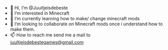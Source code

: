 - 👋 Hi, I’m @Juultjeisdebeste
- 👀 I’m interested in Minecraft
- 🌱 I’m currently learning how to make/ change minecraft mods
- 💞️ I’m looking to collaborate on Minecraft mods once i understand how to make them. 
- 📫 How to reach me send me a mail to juultjeisdebestegames@gmail.com

<!---
Juultjeisdebeste/Juultjeisdebeste is a ✨ special ✨ repository because its `README.md` (this file) appears on your GitHub profile.
You can click the Preview link to take a look at your changes.
--->
